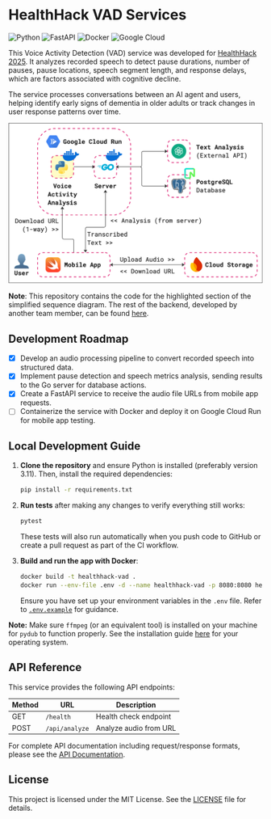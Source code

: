 # HealthHack VAD Services

![Python](https://img.shields.io/badge/python-3670A0?style=for-the-badge&logo=python&logoColor=ffdd54)
![FastAPI](https://img.shields.io/badge/FastAPI-005571?style=for-the-badge&logo=fastapi)
![Docker](https://img.shields.io/badge/docker-%230db7ed.svg?style=for-the-badge&logo=docker&logoColor=white)
![Google Cloud](https://img.shields.io/badge/GoogleCloud-%234285F4.svg?style=for-the-badge&logo=google-cloud&logoColor=white)

This Voice Activity Detection (VAD) service was developed for [HealthHack 2025](https://healthhack.sg/). It analyzes recorded speech to detect pause durations, number of pauses, pause locations, speech segment length, and response delays, which are factors associated with cognitive decline.

The service processes conversations between an AI agent and users, helping identify early signs of dementia in older adults or track changes in user response patterns over time.

![Simplified Sequence Diagram](/figure/simplified_sequence_diagram.png)

**Note**: This repository contains the code for the highlighted section of the simplified sequence diagram. The rest of the backend, developed by another team member, can be found [here](https://github.com/CATISNOTSODIUM/healthhack-backend).

## Development Roadmap

- [x] Develop an audio processing pipeline to convert recorded speech into structured data.
- [x] Implement pause detection and speech metrics analysis, sending results to the Go server for database actions.
- [x] Create a FastAPI service to receive the audio file URLs from mobile app requests.
- [ ] Containerize the service with Docker and deploy it on Google Cloud Run for mobile app testing.

## Local Development Guide

1. **Clone the repository** and ensure Python is installed (preferably version 3.11). Then, install the required dependencies:

   ```bash
   pip install -r requirements.txt
   ```

2. **Run tests** after making any changes to verify everything still works:

   ```bash
   pytest
   ```

   These tests will also run automatically when you push code to GitHub or create a pull request as part of the CI workflow.

3. **Build and run the app with Docker**:

   ```bash
   docker build -t healthhack-vad .
   docker run --env-file .env -d --name healthhack-vad -p 8080:8080 healthhack-vad:latest
   ```

   Ensure you have set up your environment variables in the `.env` file. Refer to [`.env.example`](/.env.example) for guidance.

**Note:** Make sure `ffmpeg` (or an equivalent tool) is installed on your machine for `pydub` to function properly. See the installation guide [here](https://github.com/adaptlearning/adapt_authoring/wiki/installing-ffmpeg) for your operating system.

## API Reference

This service provides the following API endpoints:

| Method | URL            | Description            |
| ------ | -------------- | ---------------------- |
| GET    | `/health`      | Health check endpoint  |
| POST   | `/api/analyze` | Analyze audio from URL |

For complete API documentation including request/response formats, please see the [API Documentation](./docs/api.md).

## License

This project is licensed under the MIT License. See the [LICENSE](/LICENSE) file for details.
